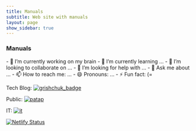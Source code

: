 ```yaml
---
title: Manuals
subtitle: Web site with manuals
layout: page
show_sidebar: true
---
```


<h3>Manuals</h3>
- 🔭 I’m currently working on my brain
- 🌱 I’m currently learning ...
- 👯 I’m looking to collaborate on ...
- 🤔 I’m looking for help with ...
- 💬 Ask me about ...
- 📫 How to reach me: ...
- 😄 Pronouns: ...
- ⚡ Fun fact: (=

Tech Blog: [![grishchuk_badge](https://img.shields.io/website?down_color=red&down_message=OFF&label=grishchuk&style=flat-square&up_color=green&up_message=UP&url=http%3A%2F%2Fgrishchuk.com.ua)](http://grishchuk.com.ua)

Public: [![patap](https://img.shields.io/website?down_color=red&down_message=OFF&label=patap&style=flat-square&up_color=green&up_message=UP&url=https%3A%2F%2Fpatap.org.ua)](https://patap.org.ua)

IT: [![it](https://img.shields.io/website?down_color=red&down_message=OFFLINE&label=it.patap.org.ua&style=flat-square&up_color=green&up_message=UP&url=https%3A%2F%2Fit.patap.org.ua)](https://it.patap.org.ua)

[![Netlify Status](https://api.netlify.com/api/v1/badges/4b279297-bb48-46ee-9bfc-f3f435f083c0/deploy-status)](https://app.netlify.com/sites/bulma-jekyll/deploys)
